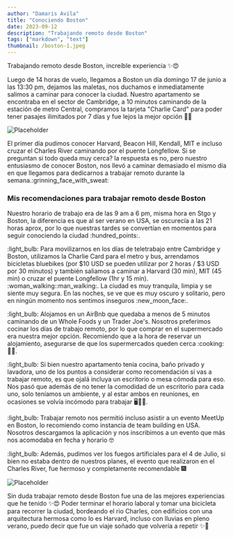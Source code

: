 ```yaml
---
author: "Damaris Avila"
title: "Conociendo Boston"
date: 2023-09-12
description: "Trabajando remoto desde Boston"
tags: ["markdown", "text"]
thumbnail: /boston-1.jpeg
---
```


Trabajando remoto desde Boston, increíble experiencia <span class="emojify">:sparkles::heart_eyes:</span>

Luego de 14 horas de vuelo, llegamos a Boston un día domingo 17 de junio a las 13:30 pm, dejamos las maletas, nos duchamos e inmediatamente salimos a caminar para conocer la ciudad. Nuestro apartamento se encontraba en el sector de Cambridge, a 10 minutos caminando de la estación de metro Central, compramos la tarjeta "Charlie Card" para poder tener pasajes ilimitados por 7 días y fue lejos la mejor opción <span class="emojify">:star_struck::rocket:</span> 

![Placeholder](/boston-2.JPG)

El primer día pudimos conocer Harvard, Beacon Hill, Kendall, MIT e incluso cruzar el Charles River caminando por el puente Longfellow. Si se preguntan si todo queda muy cerca? la respuesta es no, pero nuestro entusiasmo de conocer Boston, nos llevó a caminar demasiado el mismo día en que llegamos para dedicarnos a trabajar remoto durante la semana.<span class="emojify">:grinning_face_with_sweat:</span>


### Mis recomendaciones para trabajar remoto desde Boston

Nuestro horario de trabajo era de las 9 am a 6 pm, misma hora en Stgo y Boston, la diferencia es que al ser verano en USA, se oscurecía a las 21 horas aprox, por lo que nuestras tardes se convertían en momentos para seguir conociendo la ciudad <span class="emojify">:hundred_points:</span>. 

<span class="emojify">:light_bulb:</span> Para movilizarnos en los días de teletrabajo entre Cambridge y Boston, utilizamos la Charlie Card para el metro y bus, arrendamos bicicletas bluebikes (por $10 USD se pueden utilizar por 2 horas / $3 USD por 30 minutos) y también saliamos a caminar a Harvard (30 min), MIT (45 min) o cruzar el puente Longfellow (1hr y 15 min). <span class="emojify">:woman_walking::man_walking:</span>. La ciudad es muy tranquila, limpia y se siente muy segura. En las noches, se ve que es muy oscuro y solitario, pero en ningún momento nos sentimos inseguros <span class="emojify">:new_moon_face:</span>.

<span class="emojify">:light_bulb:</span> Alojamos en un AirBnb que quedaba a menos de 5 minutos caminando de un Whole Foods y un Trader Joe's. Nosotros preferimos cocinar los días de trabajo remoto, por lo que comprar en el supermercado era nuestra mejor opción. Recomiendo que a la hora de reservar un alojamiento, asegurarse de que los supermercados queden cerca <span class="emojify">:cooking::cook:</span>.

<span class="emojify">:light_bulb:</span> Si bien nuestro apartamento tenía cocina, baño privado y lavadora, uno de los puntos a considerar como recomendación si vas a trabajar remoto, es que ojalá incluya un escritorio o mesa cómoda para eso. Nos pasó que además de no tener la comodidad de un escritorio para cada uno, solo teníamos un ambiente, y al estar ambos en reuniones, en ocasiones se volvía incómodo para trabajar <span class="emojify">:desktop_computer::woman_technologist:</span>.

<span class="emojify">:light_bulb:</span> Trabajar remoto nos permitió incluso asistir a un evento MeetUp en Boston, lo recomiendo como instancia de team building en USA. Nosotros descargamos la aplicación y nos inscribimos a un evento que más nos acomodaba en fecha y horario <span class="emojify">:nerd_face:</span> 

<span class="emojify">:light_bulb:</span> Además, pudimos ver los fuegos artificiales para el 4 de Julio, si bien no estaba dentro de nuestros planes, el evento que realizaron en el Charles River, fue hermoso y completamente recomendable <span class="emojify">:fireworks:</span>  

![Placeholder](/boston-3.JPG)

Sin duda trabajar remoto desde Boston fue una de las mejores experiencias que he tenido <span class="emojify">:sparkles::heart_eyes:</span> Poder terminar el horario laboral y tomar una bicicleta para recorrer la ciudad, bordeando el rio Charles, con edificios con una arquitectura hermosa como lo es Harvard, incluso con lluvias en pleno verano, puedo decir que fue un viaje soñado que volvería a repetir <span class="emojify">:sparkles::rocket:</span>